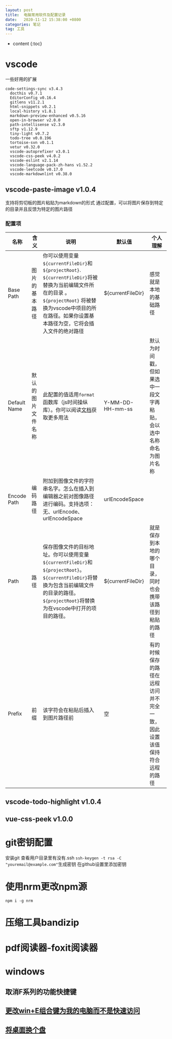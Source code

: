 ```yaml
---
layout: post
title:  电脑常用软件及配置记录
date:   2020-11-12 15:38:00 +0800
categories: 笔记
tag: 工具
---
```


* content
{:toc}


# vscode

一些好用的扩展

```
code-settings-sync v3.4.3
  docthis v0.7.1
  EditorConfig v0.16.4
  gitlens v11.2.1
  html-snippets v0.2.1
  local-history v1.8.1
  markdown-preview-enhanced v0.5.16
  open-in-browser v2.0.0
  path-intellisense v2.3.0
  sftp v1.12.9
  tiny-light v0.7.2
  todo-tree v0.0.196
  tortoise-svn v0.1.1
  vetur v0.32.0
  vscode-autoprefixer v3.0.1
  vscode-css-peek v4.0.2
  vscode-eslint v2.1.14
  vscode-language-pack-zh-hans v1.52.2
  vscode-leetcode v0.17.0
  vscode-markdownlint v0.38.0
```

## vscode-paste-image v1.0.4

支持将剪切板的图片粘贴为markdown的形式
通过配置，可以将图片保存到特定的目录并且反馈为特定的图片路径

### 配置项

名称 | 含义| 说明 | 默认值 | 个人理解
--|--|--|--|--
Base Path| 图片的基本路径|你可以使用变量`${currentFileDir}`和 `${projectRoot}`. `${currentFileDir}`将被替换为当前编辑文件所在的目录 。 `${projectRoot}` 将被替换为vscode中项目的所在路径。如果你设置基本路径为空，它将会插入文件的绝对路径|${currentFileDir} | 感觉就是本地的基础路径
Default Name | 默认的图片文件名称 | 此配置的值适用`format`函数库（js时间操纵库）。你可以阅读[文档](https://momentjs.com/docs/#/displaying/format/)获取更多用法|Y-MM-DD-HH-mm-ss | 默认为时间戳，但如果选中一段文字再粘贴，会以选中名称命名为图片名称
Encode Path| 编码路径 | 附加到图像文件的字符串名字。怎么在插入到编辑器之前对图像路径进行编码。支持选项：无、urlEncode、urlEncodeSpace|urlEncodeSpace |
Path|路径|保存图像文件的目标地址。你可以使用变量`${currentFileDir}`和`${projectRoot}`。`${currentFileDir}`将替换为包含当前编辑文件的目录的路径。`${projectRoot}`将替换为在vscode中打开的项目的路径。|${currentFileDir} |就是保存到本地的哪个目录，同时也会携带该路径到粘贴的路径
Prefix|前缀|该字符会在粘贴后插入到图片路径前|空 |有的时候保存的路径在远程访问并不完全一致，因此设置该值保持符合远程的路径

## vscode-todo-highlight v1.0.4

## vue-css-peek v1.0.0

# git密钥配置

安装git
查看用户目录里有没有.ssh
`ssh-keygen -t rsa -C "youremail@example.com"`生成密钥
在github设置里添加密钥

# 使用nrm更改npm源

```
npm i -g nrm
```

# 压缩工具bandizip

# pdf阅读器-foxit阅读器

# windows

## 取消F系列的功能快捷键

## [更改win+E组合键为我的电脑而不是快速访问](https://jingyan.baidu.com/article/27fa7326e7008907f9271f08.html)

## [将桌面换个盘](https://jingyan.baidu.com/article/fcb5aff7856a53acab4a7107.html)
